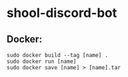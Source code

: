 # shool-discord-bot

## Docker:

`sudo docker build --tag [name] .` \
`sudo docker run [name]` \
`sudo docker save [name] > [name].tar`